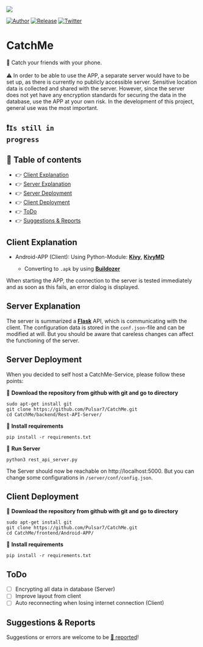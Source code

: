 <p align="center">
    <img src="https://github.com/Pulsar7/Catch-Me/blob/main/images/icon.png" style="display: block; margin: 0 auto;">
</p>

[![Author](https://img.shields.io/badge/author-Pulsar7-lightgrey.svg?colorB=9900cc&style=flat-square)](https://github.com/Pulsar7)
[![Release](https://img.shields.io/github/release/dmhendricks/file-icon-vectors.svg?style=flat-square)](https://github.com/Pulsar7/CatchMe/releases)
[![Twitter](https://img.shields.io/twitter/url/https/github.com/dmhendricks/file-icon-vectors.svg?style=social)](https://twitter.com/SevenPulsar)

# CatchMe

:large_orange_diamond: Catch your friends with your phone. <br/><br/>
:warning: In order to be able to use the APP, a separate server would have to be set up, as there is currently no publicly accessible server.
Sensitive location data is collected and shared with the server. However, since the server does not yet have any encryption standards for securing the data in the database, use the APP at your own risk. In the development of this project, general use was the most important.

## :heavy_exclamation_mark:<code>Is still in progress</code>

## :pushpin: Table of contents

* :point_right: [Client Explanation](#client-explanation)
* :point_right: [Server Explanation](#server-explanation)
* :point_right: [Server Deployment](#server-deployment)
* :point_right: [Client Deployment](#client-deployment)
* :point_right: [ToDo](#todo)
* :point_right: [Suggestions & Reports](#suggestions--reports)

## Client Explanation
    
- Android-APP (Client): Using Python-Module: [**Kivy**](https://kivy.org/#home), [**KivyMD**](https://kivymd.readthedocs.io/en/latest/)

    - Converting to <code>.apk</code> by using [**Buildozer**](https://buildozer.readthedocs.io/en/latest/)

When starting the APP, the connection to the server is tested immediately and as soon as this fails, an error dialog is displayed.

## Server Explanation

The server is summarized a [**Flask**](https://flask.palletsprojects.com/en/2.1.x/) API, which is communicating with the client. The configuration data is stored in the <code>conf.json</code>-file and can be modified at will. But you should be aware that careless changes can affect the functioning of the server.

## Server Deployment
When you decided to self host a CatchMe-Service, please follow these points:
    
:small_orange_diamond: **Download the repository from github with git and go to directory**
    
    sudo apt-get install git
    git clone https://github.com/Pulsar7/CatchMe.git
    cd CatchMe/backend/Rest-API-Server/

:small_orange_diamond: **Install requirements**

    pip install -r requirements.txt
    
:small_orange_diamond: **Run Server**

    python3 rest_api_server.py
    
The Server should now be reachable on http://localhost:5000. But you can change some configurations in <code>/server/conf/config.json</code>.

## Client Deployment

:small_blue_diamond: **Download the repository from github with git and go to directory**

    sudo apt-get install git
    git clone https://github.com/Pulsar7/CatchMe.git
    cd CatchMe/frontend/Android-APP/

:small_blue_diamond: **Install requirements**

    pip install -r requirements.txt

## ToDo

- [ ] Encrypting all data in database (Server)
- [ ] Improve layout from client
- [ ] Auto reconnecting when losing internet connection (Client)

## Suggestions & Reports

Suggestions or errors are welcome to be [:link: reported](https://github.com/Pulsar7/Catch-Me/issues)!
